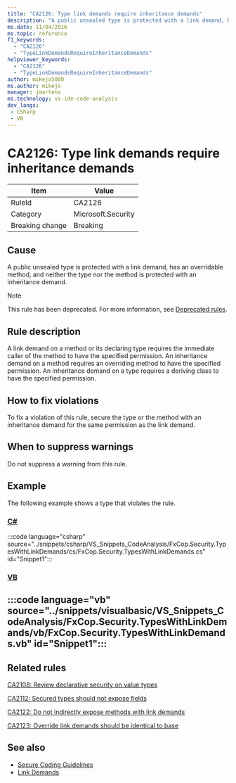 ```yaml
---
title: "CA2126: Type link demands require inheritance demands"
description: "A public unsealed type is protected with a link demand, has an overridable method, and neither the type nor the method is protected with an inheritance demand."
ms.date: 11/04/2016
ms.topic: reference
f1_keywords:
  - "CA2126"
  - "TypeLinkDemandsRequireInheritanceDemands"
helpviewer_keywords:
  - "CA2126"
  - "TypeLinkDemandsRequireInheritanceDemands"
author: mikejo5000
ms.author: mikejo
manager: jmartens
ms.technology: vs-ide-code-analysis
dev_langs:
 - CSharp
 - VB
---
```

# CA2126: Type link demands require inheritance demands


|Item|Value|
|-|-|
|RuleId|CA2126|
|Category|Microsoft.Security|
|Breaking change|Breaking|

## Cause
A public unsealed type is protected with a link demand, has an overridable method, and neither the type nor the method is protected with an inheritance demand.

> [!NOTE]
> This rule has been deprecated. For more information, see [Deprecated rules](fxcop-unported-deprecated-rules.md).

## Rule description
A link demand on a method or its declaring type requires the immediate caller of the method to have the specified permission. An inheritance demand on a method requires an overriding method to have the specified permission. An inheritance demand on a type requires a deriving class to have the specified permission.

## How to fix violations
To fix a violation of this rule, secure the type or the method with an inheritance demand for the same permission as the link demand.

## When to suppress warnings
Do not suppress a warning from this rule.

## Example
The following example shows a type that violates the rule.

### [C#](#tab/csharp)
:::code language="csharp" source="../snippets/csharp/VS_Snippets_CodeAnalysis/FxCop.Security.TypesWithLinkDemands/cs/FxCop.Security.TypesWithLinkDemands.cs" id="Snippet1":::

### [VB](#tab/vb)
:::code language="vb" source="../snippets/visualbasic/VS_Snippets_CodeAnalysis/FxCop.Security.TypesWithLinkDemands/vb/FxCop.Security.TypesWithLinkDemands.vb" id="Snippet1":::
---

## Related rules
[CA2108: Review declarative security on value types](../code-quality/ca2108.md)

[CA2112: Secured types should not expose fields](../code-quality/ca2112.md)

[CA2122: Do not indirectly expose methods with link demands](../code-quality/ca2122.md)

[CA2123: Override link demands should be identical to base](../code-quality/ca2123.md)

## See also

- [Secure Coding Guidelines](/dotnet/standard/security/secure-coding-guidelines)
- [Link Demands](/dotnet/framework/misc/link-demands)
